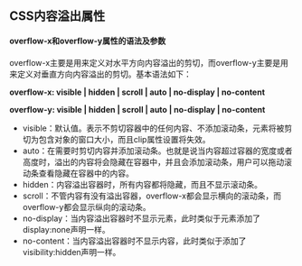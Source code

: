 ## CSS内容溢出属性

#### overflow-x和overflow-y属性的语法及参数

overflow-x主要是用来定义对水平方向内容溢出的剪切，而overflow-y主要是用来定义对垂直方向内容溢出的剪切。基本语法如下：

**overflow-x: visible | hidden | scroll | auto | no-display | no-content**

**overflow-y: visible | hidden | scroll | auto | no-display | no-content**

- visible：默认值。表示不剪切容器中的任何内容、不添加滚动条，元素将被剪切为包含对象的窗口大小，而且clip属性设置将失效。
- auto：在需要时剪切内容并添加滚动条。也就是说当内容超过容器的宽度或者高度时，溢出的内容将会隐藏在容器中，并且会添加滚动条，用户可以拖动滚动条查看隐藏在容器中的内容。
- hidden：内容溢出容器时，所有内容都将隐藏，而且不显示滚动条。
- scroll：不管内容有没有溢出容器，overflow-x都会显示横向的滚动条，而overflow-y都会显示纵向的滚动条。
- no-display：当内容溢出容器时不显示元素，此时类似于元素添加了display:none声明一样。
- no-content：当内容溢出容器时不显示内容，此时类似于添加了visibility:hidden声明一样。